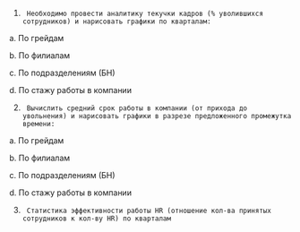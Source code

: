 1)      Необходимо провести аналитику текучки кадров (% уволившихся сотрудников) и нарисовать графики по кварталам:

a.      По грейдам

b.      По филиалам

c.      По подразделениям (БН)

d.      По стажу работы в компании

2)      Вычислить средний срок работы в компании (от прихода до увольнения) и нарисовать графики в разрезе предложенного промежутка времени:

a.      По грейдам

b.      По филиалам

c.      По подразделениям (БН)

d.      По стажу работы в компании

3)      Статистика эффективности работы HR (отношение кол-ва принятых сотрудников к кол-ву HR) по кварталам